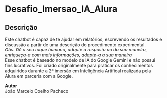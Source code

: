 # Desafio_Imersao_IA_Alura
<h2>Descrição</h2>
Este chatbot é capaz de te ajudar em relatórios, escrevendo os resultados e discussão a partir de uma descrição do procedimento experimental. <br/>
<i>Obs. Dê o seu toque humano, adapte a resposta ao da sua maneira, enriqueça-a com mais informações, adapte-a a sua maneira</i><br/>
Esse chatbot é baseado no modelo de IA do Google Gemini e não possui fins lucrativos. Foi criado originalmente para praticar os conhecimentos adquiridos durante a 2ª imersão em Inteligência Artifical realizada pela Alura em parceria com a Google.

<b>Autor</b><br/>
João Marcelo Coelho Pacheco
